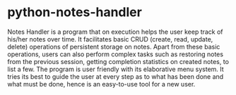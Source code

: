 # python-notes-handler
Notes Handler is a program that on execution helps the user keep track of his/her notes over time. It facilitates basic CRUD (create, read, update, delete) operations of persistent storage on notes. Apart from these basic operations, users can also perform complex tasks such as restoring notes from the previous session, getting completion statistics on created notes, to list a few. The program is user friendly with its elaborative menu system. It tries its best to guide the user at every step as to what has been done and what must be done, hence is an easy-to-use tool for a new user.

